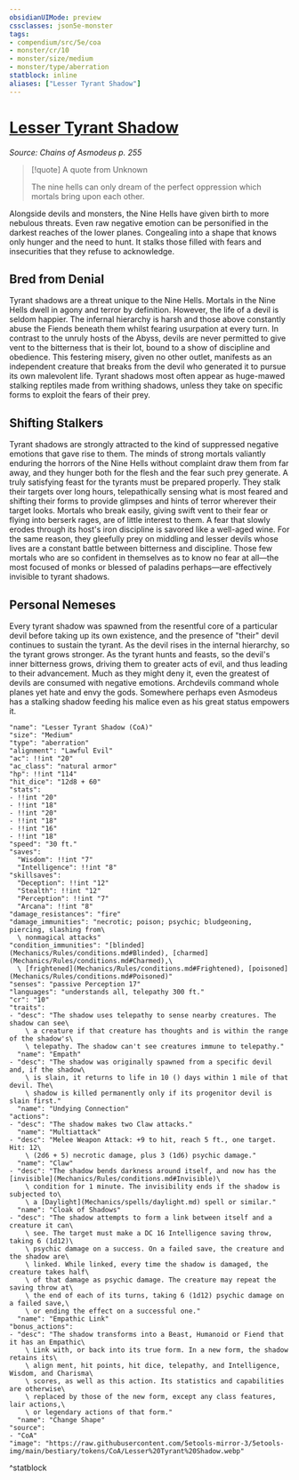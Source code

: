 ```yaml
---
obsidianUIMode: preview
cssclasses: json5e-monster
tags:
- compendium/src/5e/coa
- monster/cr/10
- monster/size/medium
- monster/type/aberration
statblock: inline
aliases: ["Lesser Tyrant Shadow"]
---
```

# [Lesser Tyrant Shadow](Mechanics\bestiary\aberration/lesser-tyrant-shadow-coa.md)
*Source: Chains of Asmodeus p. 255*  

> [!quote] A quote from Unknown  
> 
> The nine hells can only dream of the perfect oppression which mortals bring upon each other.

Alongside devils and monsters, the Nine Hells have given birth to more nebulous threats. Even raw negative emotion can be personified in the darkest reaches of the lower planes. Congealing into a shape that knows only hunger and the need to hunt. It stalks those filled with fears and insecurities that they refuse to acknowledge.

## Bred from Denial

Tyrant shadows are a threat unique to the Nine Hells. Mortals in the Nine Hells dwell in agony and terror by definition. However, the life of a devil is seldom happier. The infernal hierarchy is harsh and those above constantly abuse the Fiends beneath them whilst fearing usurpation at every turn. In contrast to the unruly hosts of the Abyss, devils are never permitted to give vent to the bitterness that is their lot, bound to a show of discipline and obedience. This festering misery, given no other outlet, manifests as an independent creature that breaks from the devil who generated it to pursue its own malevolent life. Tyrant shadows most often appear as huge-mawed stalking reptiles made from writhing shadows, unless they take on specific forms to exploit the fears of their prey.

## Shifting Stalkers

Tyrant shadows are strongly attracted to the kind of suppressed negative emotions that gave rise to them. The minds of strong mortals valiantly enduring the horrors of the Nine Hells without complaint draw them from far away, and they hunger both for the flesh and the fear such prey generate. A truly satisfying feast for the tyrants must be prepared properly. They stalk their targets over long hours, telepathically sensing what is most feared and shifting their forms to provide glimpses and hints of terror wherever their target looks. Mortals who break easily, giving swift vent to their fear or flying into berserk rages, are of little interest to them. A fear that slowly erodes through its host's iron discipline is savored like a well-aged wine. For the same reason, they gleefully prey on middling and lesser devils whose lives are a constant battle between bitterness and discipline. Those few mortals who are so confident in themselves as to know no fear at all—the most focused of monks or blessed of paladins perhaps—are effectively invisible to tyrant shadows.

## Personal Nemeses

Every tyrant shadow was spawned from the resentful core of a particular devil before taking up its own existence, and the presence of "their" devil continues to sustain the tyrant. As the devil rises in the internal hierarchy, so the tyrant grows stronger. As the tyrant hunts and feasts, so the devil's inner bitterness grows, driving them to greater acts of evil, and thus leading to their advancement. Much as they might deny it, even the greatest of devils are consumed with negative emotions. Archdevils command whole planes yet hate and envy the gods. Somewhere perhaps even Asmodeus has a stalking shadow feeding his malice even as his great status empowers it.

```statblock
"name": "Lesser Tyrant Shadow (CoA)"
"size": "Medium"
"type": "aberration"
"alignment": "Lawful Evil"
"ac": !!int "20"
"ac_class": "natural armor"
"hp": !!int "114"
"hit_dice": "12d8 + 60"
"stats":
- !!int "20"
- !!int "18"
- !!int "20"
- !!int "18"
- !!int "16"
- !!int "18"
"speed": "30 ft."
"saves":
  "Wisdom": !!int "7"
  "Intelligence": !!int "8"
"skillsaves":
  "Deception": !!int "12"
  "Stealth": !!int "12"
  "Perception": !!int "7"
  "Arcana": !!int "8"
"damage_resistances": "fire"
"damage_immunities": "necrotic; poison; psychic; bludgeoning, piercing, slashing from\
  \ nonmagical attacks"
"condition_immunities": "[blinded](Mechanics/Rules/conditions.md#Blinded), [charmed](Mechanics/Rules/conditions.md#Charmed),\
  \ [frightened](Mechanics/Rules/conditions.md#Frightened), [poisoned](Mechanics/Rules/conditions.md#Poisoned)"
"senses": "passive Perception 17"
"languages": "understands all, telepathy 300 ft."
"cr": "10"
"traits":
- "desc": "The shadow uses telepathy to sense nearby creatures. The shadow can see\
    \ a creature if that creature has thoughts and is within the range of the shadow's\
    \ telepathy. The shadow can't see creatures immune to telepathy."
  "name": "Empath"
- "desc": "The shadow was originally spawned from a specific devil and, if the shadow\
    \ is slain, it returns to life in 10 () days within 1 mile of that devil. The\
    \ shadow is killed permanently only if its progenitor devil is slain first."
  "name": "Undying Connection"
"actions":
- "desc": "The shadow makes two Claw attacks."
  "name": "Multiattack"
- "desc": "Melee Weapon Attack: +9 to hit, reach 5 ft., one target. Hit: 12\
    \ (2d6 + 5) necrotic damage, plus 3 (1d6) psychic damage."
  "name": "Claw"
- "desc": "The shadow bends darkness around itself, and now has the [invisible](Mechanics/Rules/conditions.md#Invisible)\
    \ condition for 1 minute. The invisibility ends if the shadow is subjected to\
    \ a [Daylight](Mechanics/spells/daylight.md) spell or similar."
  "name": "Cloak of Shadows"
- "desc": "The shadow attempts to form a link between itself and a creature it can\
    \ see. The target must make a DC 16 Intelligence saving throw, taking 6 (1d12)\
    \ psychic damage on a success. On a failed save, the creature and the shadow are\
    \ linked. While linked, every time the shadow is damaged, the creature takes half\
    \ of that damage as psychic damage. The creature may repeat the saving throw at\
    \ the end of each of its turns, taking 6 (1d12) psychic damage on a failed save,\
    \ or ending the effect on a successful one."
  "name": "Empathic Link"
"bonus_actions":
- "desc": "The shadow transforms into a Beast, Humanoid or Fiend that it has an Empathic\
    \ Link with, or back into its true form. In a new form, the shadow retains its\
    \ align ment, hit points, hit dice, telepathy, and Intelligence, Wisdom, and Charisma\
    \ scores, as well as this action. Its statistics and capabilities are otherwise\
    \ replaced by those of the new form, except any class features, lair actions,\
    \ or legendary actions of that form."
  "name": "Change Shape"
"source":
- "CoA"
"image": "https://raw.githubusercontent.com/5etools-mirror-3/5etools-img/main/bestiary/tokens/CoA/Lesser%20Tyrant%20Shadow.webp"
```
^statblock